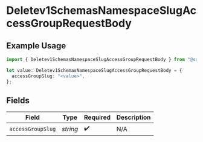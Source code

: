 # Deletev1SchemasNamespaceSlugAccessGroupRequestBody

## Example Usage

```typescript
import { Deletev1SchemasNamespaceSlugAccessGroupRequestBody } from "@scalar/sdk/models/operations";

let value: Deletev1SchemasNamespaceSlugAccessGroupRequestBody = {
  accessGroupSlug: "<value>",
};
```

## Fields

| Field              | Type               | Required           | Description        |
| ------------------ | ------------------ | ------------------ | ------------------ |
| `accessGroupSlug`  | *string*           | :heavy_check_mark: | N/A                |